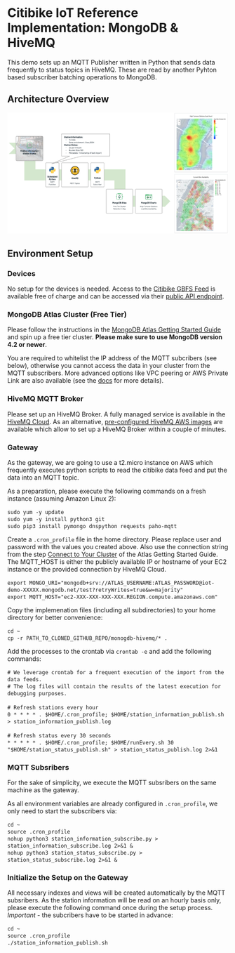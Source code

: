 # Citibike IoT Reference Implementation: MongoDB & HiveMQ

This demo sets up an MQTT Publisher written in Python that sends data frequently to status topics in HiveMQ. These are read by another Pyhton based subscriber batching operations to MongoDB.

## Architecture Overview

![](implementation-overview.png)

## Environment Setup

### Devices
No setup for the devices is needed. Access to the [Citibike GBFS Feed](https://www.citibikenyc.com/system-data) is available free of charge and can be accessed via their [public API endpoint](http://gbfs.citibikenyc.com/gbfs/gbfs.json).

### MongoDB Atlas Cluster (Free Tier)
Please follow the instructions in the [MongoDB Atlas Getting Started Guide](https://docs.atlas.mongodb.com/getting-started/) and spin up a free tier cluster. **Please make sure to use MongoDB version 4.2 or newer**. 

You are required to whitelist the IP address of the MQTT subcribers (see below), otherwise you cannot access the data in your cluster from the MQTT subscribers. More advanced options like VPC peering or AWS Private Link are also available (see the [docs](https://docs.atlas.mongodb.com/setup-cluster-security/) for more details).

### HiveMQ MQTT Broker
Please set up an HiveMQ Broker. A fully managed service is available in the [HiveMQ Cloud](https://www.hivemq.com/cloud/). As an alternative, [pre-configured HiveMQ AWS images](https://www.hivemq.com/downloads/aws/) are available which allow to set up a HiveMQ Broker within a couple of minutes.

### Gateway 
As the gateway, we are going to use a t2.micro instance on AWS which frequently executes python scripts to read the citibike data feed and put the data into an MQTT topic.

As a preparation, please execute the following commands on a fresh instance (assuming Amazon Linux 2):
```
sudo yum -y update
sudo yum -y install python3 git
sudo pip3 install pymongo dnspython requests paho-mqtt
```

Create a `.cron_profile` file in the home directory. Please replace user and password with the values you created above. Also use the connection string from the step [Connect to Your Cluster](https://docs.atlas.mongodb.com/tutorial/connect-to-your-cluster/) of the Atlas Getting Started Guide. The MQTT_HOST is either the publicly available IP or hostname of your EC2 instance or the provided connection by HiveMQ Cloud.
```
export MONGO_URI="mongodb+srv://ATLAS_USERNAME:ATLAS_PASSWORD@iot-demo-XXXXX.mongodb.net/test?retryWrites=true&w=majority"
export MQTT_HOST="ec2-XXX-XXX-XXX-XXX.REGION.compute.amazonaws.com"
```

Copy the implemenation files (including all subdirectories) to your home directory for better convenience:
```
cd ~
cp -r PATH_TO_CLONED_GITHUB_REPO/monogdb-hivemq/* .
```

Add the processes to the crontab via `crontab -e` and add the following commands:
```
# We leverage crontab for a frequent execution of the import from the data feeds.
# The log files will contain the results of the latest execution for debugging purposes.

# Refresh stations every hour
0 * * * * . $HOME/.cron_profile; $HOME/station_information_publish.sh > station_information_publish.log

# Refresh status every 30 seconds
* * * * * . $HOME/.cron_profile; $HOME/runEvery.sh 30 "$HOME/station_status_publish.sh" > station_status_publish.log 2>&1
```

### MQTT Subsribers
For the sake of simplicity, we execute the MQTT subsribers on the same machine as the gateway. 

As all environment variables are already configured in `.cron_profile`, we only need to start the subscribers via:
```
cd ~
source .cron_profile
nohup python3 station_information_subscribe.py > station_information_subscribe.log 2>&1 &
nohup python3 station_status_subscribe.py > station_status_subscribe.log 2>&1 &
```

### Initialize the Setup on the Gateway
All necessary indexes and views will be created automatically by the MQTT subsribers. As the station information will be read on an hourly basis only, please execute the following command once during the setup process. *Important* - the subcribers have to be started in advance:
```
cd ~
source .cron_profile
./station_information_publish.sh
```

